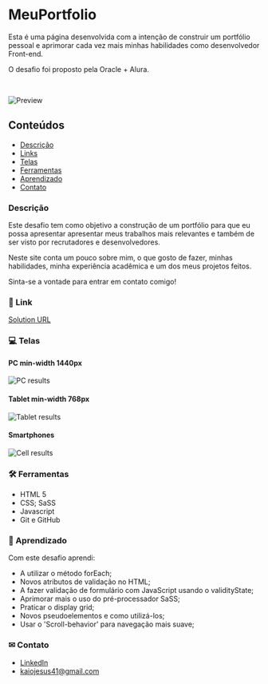 # MeuPortfolio
 
 Esta é uma página desenvolvida com a intenção de construir um portfólio pessoal e aprimorar cada vez mais minhas habilidades como desenvolvedor Front-end. <br>

 O desafio foi proposto pela Oracle + Alura.

 <br>
 
 ![Preview](./assets/.github/preview.png)
 
 ## Conteúdos
- [Descrição](#Descrição)
- [Links](#Links)
- [Telas](#Telas)
- [Ferramentas](#Ferramentas)
- [Aprendizado](#Aprendizado)
- [Contato](#Contato)

### Descrição

Este desafio tem como objetivo a construção de um portfólio para que eu possa apresentar apresentar meus trabalhos mais relevantes e também de ser visto por recrutadores e desenvolvedores.

Neste site conta um pouco sobre mim, o que gosto de fazer, minhas habilidades, minha experiência acadêmica e um dos meus projetos feitos.

Sinta-se a vontade para entrar em contato comigo!

### 🔗 Link

[Solution URL](https://meu-portfolio-seven-mu.vercel.app/)

### 💻 Telas

#### PC min-width 1440px
![PC results](./assets/.github/tela_pc.png)

#### Tablet min-width 768px
![Tablet results](./assets/.github/tela_tablet.png)

#### Smartphones
![Cell results](./assets/.github/tela_celular.png)


### 🛠️ Ferramentas

- HTML 5
- CSS; SaSS
- Javascript
- Git e GitHub

### 📝 Aprendizado

Com este desafio aprendi:
- A utilizar o método forEach;
- Novos atributos de validação no HTML;
- A fazer validação de formulário com JavaScript usando o validityState;
- Aprimorar mais o uso do pré-processador SaSS;
- Praticar o display grid;
- Novos pseudoelementos e como utilizá-los;
- Usar o 'Scroll-behavior' para navegação mais suave;

### ✉ Contato 

- [LinkedIn](https://www.linkedin.com/in/kaio-jesus/) 
- [kaiojesus41@gmail.com](kaiojesus41@gmail.com)




